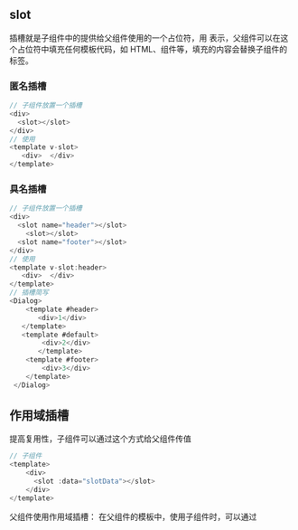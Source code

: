 ## slot

插槽就是子组件中的提供给父组件使用的一个占位符，用<slot></slot> 表示，父组件可以在这个占位符中填充任何模板代码，如 HTML、组件等，填充的内容会替换子组件的<slot></slot>标签。

### 匿名插槽

```ts
// 子组件放置一个插槽
<div>
  <slot></slot>
</div>
// 使用
<template v-slot>
   <div>  </div>
</template>
```

### 具名插槽

```ts
// 子组件放置一个插槽
<div>
  <slot name="header"></slot>
    <slot></slot>
  <slot name="footer"></slot>
</div>
// 使用
<template v-slot:header>
   <div>  </div>
</template>
// 插槽简写
<Dialog>
    <template #header>
       <div>1</div>
   </template>
   <template #default>
        <div>2</div>
       </template>
    <template #footer>
        <div>3</div>
    </template>
 </Dialog>
```

## 作用域插槽

提高复用性，子组件可以通过这个方式给父组件传值

```ts
// 子组件
<template>
    <div>
      <slot :data="slotData"></slot>
    </div>
</template>
```

父组件使用作用域插槽：
在父组件的模板中，使用子组件时，可以通过<template>标签和 v-slot 指令来访问子组件的作用域插槽和数据。

```ts
// <!-- 父组件 -->
     <template>
       <child-component>
         <template v-slot="slotProps">
           <div>{{ slotProps.data }}</div>
         </template>
       </child-component>
     </template>
```

插槽可以是一个变量名

```ts
        <Dialog>
            <template #[name]> //#header
                <div>
                    111
                </div>
            </template>
        </Dialog>
const name = ref('header')
```
